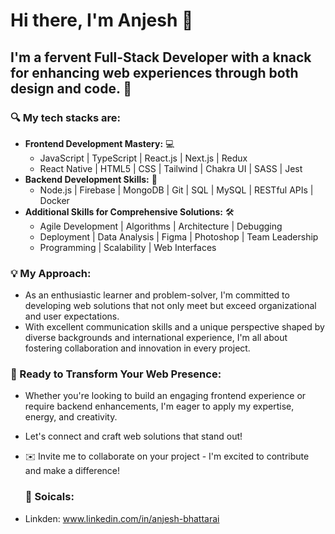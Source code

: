 # Hi there, I'm Anjesh 👋

## I'm a fervent Full-Stack Developer with a knack for enhancing web experiences through both design and code. 🌟

### 🔍 My tech stacks are:


- **Frontend Development Mastery:** 💻
  - JavaScript | TypeScript | React.js | Next.js | Redux
  - React Native | HTML5 | CSS | Tailwind | Chakra UI | SASS | Jest
- **Backend Development Skills:** 🤖
  - Node.js | Firebase | MongoDB | Git | SQL | MySQL | RESTful APIs | Docker
- **Additional Skills for Comprehensive Solutions:** 🛠️
  - Agile Development | Algorithms | Architecture | Debugging
  - Deployment | Data Analysis | Figma | Photoshop | Team Leadership
  - Programming | Scalability | Web Interfaces

### 💡 My Approach:

- As an enthusiastic learner and problem-solver, I'm committed to developing web solutions that not only meet but exceed organizational and user expectations.
- With excellent communication skills and a unique perspective shaped by diverse backgrounds and international experience, I'm all about fostering collaboration and innovation in every project.

### 🚀 Ready to Transform Your Web Presence:

- Whether you're looking to build an engaging frontend experience or require backend enhancements, I'm eager to apply my expertise, energy, and creativity.
- Let's connect and craft web solutions that stand out!
- ✉️ Invite me to collaborate on your project - I'm excited to contribute and make a difference!

  ### 📱 Soicals:

- Linkden: www.linkedin.com/in/anjesh-bhattarai
